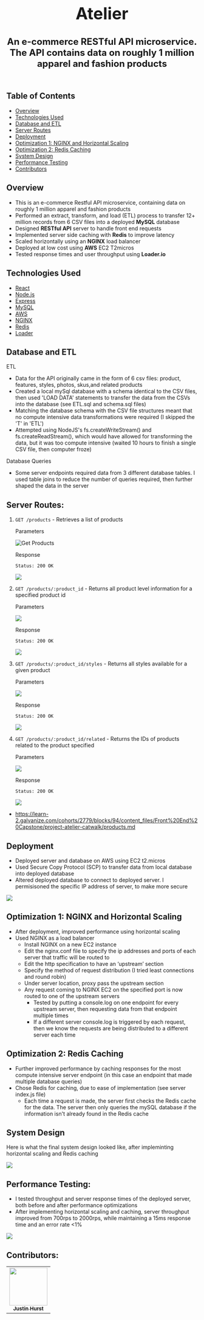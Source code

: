 <h1 align="center" style="font-size: 2.7rem;">Atelier</h1>

<h2 align="center" style="font-size: 1.5rem;">An e-commerce RESTful API microservice. The API contains data on roughly 1 million apparel and fashion products<br><br>



## Table of Contents

- [Overview](#Overview)
- [Technologies Used](#Technologies-Used)
- [Database and ETL](#Database-and-ETL)
- [Server Routes](#Server-Routes)
- [Deployment](#Deployment)
- [Optimization 1: NGINX and Horizontal Scaling](#Optimization-1:-NGINX-and-Horizontal-Scaling)
- [Optimization 2: Redis Caching](#Optimization-2:-Redis-Caching)
- [System Design](#System-Design)
- [Performance Testing](#Performance-Testing)
- [Contributors](#Contributors)

## Overview
- This is an e-commerce Restful API microservice, containing data on roughly 1 million apparel and fashion products
- Performed an extract, transform, and load (ETL) process to transfer 12+ million records from 6 CSV files into a deployed **MySQL** database
- Designed **RESTful API** server to handle front end requests
- Implemented server side caching with **Redis** to improve latency
- Scaled horizontally using an **NGINX** load balancer
- Deployed at low cost using **AWS** EC2 T2micros
- Tested response times and user throughput using **Loader.io**

## Technologies Used
- [React](https://reactjs.org/)
- [Node.js](https://nodejs.org/en/)
- [Express](https://expressjs.com/)
- [MySQL](https://www.mysql.com/)
- [AWS](https://aws.amazon.com/)
- [NGINX](https://www.nginx.com/)
- [Redis](https://redis.io/)
- [Loader](https://loader.io/)

## Database and ETL
ETL
- Data for the API originally came in the form of 6 csv files: product, features, styles, photos, skus,and related products
- Created a local mySql database with a schema identical to the CSV files, then used 'LOAD DATA' statements to transfer the data from the CSVs into the database (see ETL.sql and schema.sql files)
- Matching the database schema with the CSV file structures meant that no compute intensive data transformations were required (I skipped the 'T' in 'ETL')
- Attempted using NodeJS's fs.createWriteStream() and fs.createReadStream(), which would have allowed for transforming the data, but it was too compute intensive (waited 10 hours to finish a single CSV file, then computer froze)

Database Queries
- Some server endpoints required data from 3 different database tables. I used table joins to reduce the number of queries required, then further shaped the data in the server


## Server Routes:

1. `GET /products` - Retrieves a list of products

    Parameters

    ![Get Products](images/get_products_params.png 'Get Products')

    Response

    `Status: 200 OK`

    ![](images/get_products_response.png)

2.  `GET /products/:product_id` - Returns all product level information for a specified product id

    Parameters

    ![](images/get_productID_params.png)

    Response

    `Status: 200 OK`

    ![](images/get_productID_response.png)
3. `GET /products/:product_id/styles` - Returns all styles available for a given product

    Parameters

    ![](images/get_productStyles_params.png)

    Response

    `Status: 200 OK`

    ![](images/get_productStyles_response.png)


4. `GET /products/:product_id/related` - Returns the IDs of products related to the product specified

    Parameters

    ![](images/get_related_params.png)

    Response

    `Status: 200 OK`

    ![](images/get_related_response.png)

- https://learn-2.galvanize.com/cohorts/2779/blocks/94/content_files/Front%20End%20Capstone/project-atelier-catwalk/products.md


## Deployment
- Deployed server and database on AWS using EC2 t2.micros
- Used Secure Copy Protocol (SCP) to transfer data from local database into deployed database
- Altered deployed database to connect to deployed server. I permisisoned the specific IP address of server, to make more secure

![](images/AWS.png)

## Optimization 1: NGINX and Horizontal Scaling
- After deployment, improved performance using horizontal scaling
- Used NGINX as a load balancer
  - Install NGINX on a new EC2 instance
  - Edit the nginx.conf file to specify the ip addresses and ports of each server that traffic will be routed to
  - Edit the http specification to have an ‘upstream’ section
  - Specify the method of request distribution (I tried least connections and round robin)
  - Under server location, proxy pass the upstream section
  - Any request coming to NGINX EC2 on the specified port is now routed to one of the upstream servers
    - Tested by putting a console.log on one endpoint for every upstream server, then requesting data from that endpoint multiple times
    - If a different server console.log is triggered by each request, then we know the requests are being distributed to a different server each time

## Optimization 2: Redis Caching
- Further improved performance by caching responses for the most compute intensive server endpoint (in this case an endpoint that made multiple database queries)
- Chose Redis for caching, due to ease of implementation (see server index.js file)
  - Each time a request is made, the server first checks the Redis cache for the data. The server then only queries the mySQL database if the information isn't already found in the Redis cache

## System Design
Here is what the final system design looked like, after impleminting horizontal scaling and Redis caching

![](images/design_2.png)

## Performance Testing:
- I tested throughput and server response times of the deployed server, both before and after performance optimizations
- After implementing horizontal scaling and caching, server throughput improved from 700rps to 2000rps, while maintaining a 15ms response time and an error rate <1%

![](images/loader_io.png)

## Contributors:


<table>
  <tr>
    <td align="center"><a href="https://github.com/TN423"><img src="https://avatars.githubusercontent.com/u/80915187?v=4" width="100px;" alt=""/><br /><sub><b>Justin Hurst</b></sub></a><br /></td>
  </tr>
</table>
